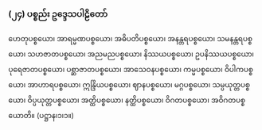 ### (၂၄) ပစ္စည်း ဥဒ္ဒေသပါဠိတော်

ဟေတုပစ္စယော၊ အာရမ္မဏပစ္စယော၊ အဓိပတိပစ္စယော၊ အနန္တရပစ္စယော၊ သမနန္တရပစ္စယော၊ သဟဇာတပစ္စယော၊ အညမညပစ္စယော၊ နိဿယပစ္စယော၊ ဥပနိဿယပစ္စယော၊ ပုရေဇာတပစ္စယော၊ ပစ္ဆာဇာတပစ္စယော၊ အာသေဝနပစ္စယော၊ ကမ္မပစ္စယော၊ ဝိပါကပစ္စယော၊ အာဟာရပစ္စယော၊ ဣန္ဒြိယပစ္စယော၊ ဈာနပစ္စယော၊ မဂ္ဂပစ္စယော၊ သမ္ပယုတ္တပစ္စယော၊ ဝိပ္ပယုတ္တပစ္စယော၊ အတ္ထိပစ္စယော၊ နတ္ထိပစ္စယော၊ ဝိဂတပစ္စယော၊ အဝိဂတပစ္စယောတိ။ (ပဋ္ဌာန၊၁၊၁။)
